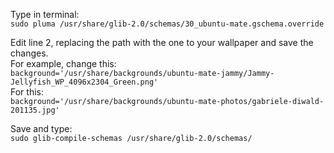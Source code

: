 Type in terminal:  
`sudo pluma /usr/share/glib-2.0/schemas/30_ubuntu-mate.gschema.override`  
  
Edit line 2, replacing the path with the one to your wallpaper and save the changes.  
For example, change this:  
`background='/usr/share/backgrounds/ubuntu-mate-jammy/Jammy-Jellyfish_WP_4096x2304_Green.png'`  
For this:  
`background='/usr/share/backgrounds/ubuntu-mate-photos/gabriele-diwald-201135.jpg'`  
  
Save and type:  
`sudo glib-compile-schemas /usr/share/glib-2.0/schemas/`
